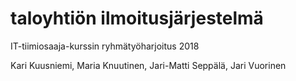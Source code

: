 # taloyhtiön ilmoitusjärjestelmä
IT-tiimiosaaja-kurssin ryhmätyöharjoitus 2018

Kari Kuusniemi, Maria Knuutinen, Jari-Matti Seppälä, Jari Vuorinen
